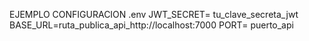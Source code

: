 EJEMPLO CONFIGURACION .env
JWT_SECRET= tu_clave_secreta_jwt
BASE_URL=ruta_publica_api_http://localhost:7000
PORT= puerto_api
